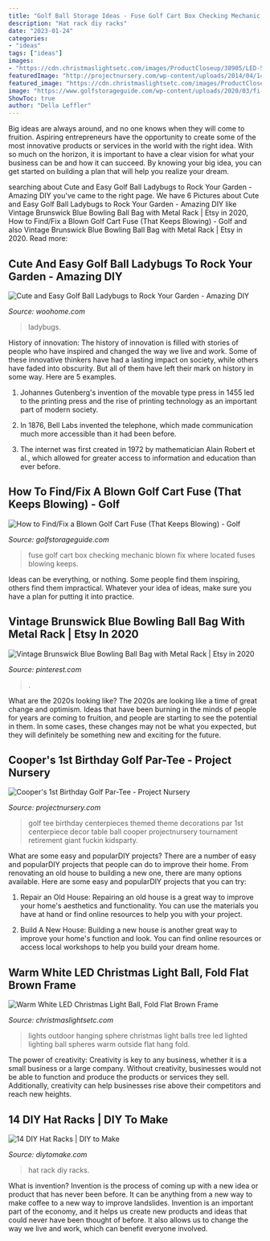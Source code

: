 ```yaml
---
title: "Golf Ball Storage Ideas - Fuse Golf Cart Box Checking Mechanic Blown Fix Where Located Fuses Blowing Keeps"
description: "Hat rack diy racks"
date: "2023-01-24"
categories:
- "ideas"
tags: ["ideas"]
images:
- "https://cdn.christmaslightsetc.com/images/ProductCloseup/38905/LED-5MM-Warm-White-Fold-Flat-Sphere-9015.jpg"
featuredImage: "http://projectnursery.com/wp-content/uploads/2014/04/1471896_10151802967711987_957671506_n.jpg"
featured_image: "https://cdn.christmaslightsetc.com/images/ProductCloseup/38905/LED-5MM-Warm-White-Fold-Flat-Sphere-9015.jpg"
image: "https://www.golfstorageguide.com/wp-content/uploads/2020/03/fi-fix-blown-fuse-golf-cart.jpg"
ShowToc: true
author: "Della Leffler"
---
```



Big ideas are always around, and no one knows when they will come to fruition. Aspiring entrepreneurs have the opportunity to create some of the most innovative products or services in the world with the right idea. With so much on the horizon, it is important to have a clear vision for what your business can be and how it can succeed. By knowing your big idea, you can get started on building a plan that will help you realize your dream.

	

		
searching about Cute and Easy Golf Ball Ladybugs to Rock Your Garden - Amazing DIY you've came to the right page. We have 6 Pictures about Cute and Easy Golf Ball Ladybugs to Rock Your Garden - Amazing DIY like Vintage Brunswick Blue Bowling Ball Bag with Metal Rack | Etsy in 2020, How to Find/Fix a Blown Golf Cart Fuse (That Keeps Blowing) - Golf and also Vintage Brunswick Blue Bowling Ball Bag with Metal Rack | Etsy in 2020. Read more:
		
    
## Cute And Easy Golf Ball Ladybugs To Rock Your Garden - Amazing DIY

<img loading=lazy src="https://www.woohome.com/wp-content/uploads/2016/01/Lady-Bugs-05.jpg" onerror="this.onerror=null;this.src='https://tse2.mm.bing.net/th?id=OIP.FahyY45LE2-JQ7eBXNmJUQHaJ4&amp;pid=15.1';" alt="Cute and Easy Golf Ball Ladybugs to Rock Your Garden - Amazing DIY">

_Source: woohome.com_

>ladybugs. 

	

History of innovation:
The history of innovation is filled with stories of people who have inspired and changed the way we live and work. Some of these innovative thinkers have had a lasting impact on society, while others have faded into obscurity. But all of them have left their mark on history in some way. Here are 5 examples.
1) Johannes Gutenberg's invention of the movable type press in 1455 led to the printing press and the rise of printing technology as an important part of modern society.

2) In 1876, Bell Labs invented the telephone, which made communication much more accessible than it had been before.

3) The internet was first created in 1972 by mathematician Alain Robert et al., which allowed for greater access to information and education than ever before.

    
## How To Find/Fix A Blown Golf Cart Fuse (That Keeps Blowing) - Golf

<img loading=lazy src="https://www.golfstorageguide.com/wp-content/uploads/2020/03/fi-fix-blown-fuse-golf-cart.jpg" onerror="this.onerror=null;this.src='https://tse2.mm.bing.net/th?id=OIP.zdtsO3bHHDwcmARKFA7CAQAAAA&amp;pid=15.1';" alt="How to Find/Fix a Blown Golf Cart Fuse (That Keeps Blowing) - Golf">

_Source: golfstorageguide.com_

>fuse golf cart box checking mechanic blown fix where located fuses blowing keeps. 

	

Ideas can be everything, or nothing. Some people find them inspiring, others find them impractical. Whatever your idea of ideas, make sure you have a plan for putting it into practice.

    
## Vintage Brunswick Blue Bowling Ball Bag With Metal Rack | Etsy In 2020

<img loading=lazy src="https://i.pinimg.com/736x/72/a0/02/72a002f0c60cb6244e74daadc3aed62c.jpg" onerror="this.onerror=null;this.src='https://tse1.mm.bing.net/th?id=OIP.ORU-RKSF0O3yZtW5cmUPTgHaHa&amp;pid=15.1';" alt="Vintage Brunswick Blue Bowling Ball Bag with Metal Rack | Etsy in 2020">

_Source: pinterest.com_

>. 

	

What are the 2020s looking like?
The 2020s are looking like a time of great change and optimism. Ideas that have been burning in the minds of people for years are coming to fruition, and people are starting to see the potential in them. In some cases, these changes may not be what you expected, but they will definitely be something new and exciting for the future.

    
## Cooper&#039;s 1st Birthday Golf Par-Tee - Project Nursery

<img loading=lazy src="http://projectnursery.com/wp-content/uploads/2014/04/1471896_10151802967711987_957671506_n.jpg" onerror="this.onerror=null;this.src='https://tse2.mm.bing.net/th?id=OIP.VMXM-QGEn9NpWs0pfewafQHaLI&amp;pid=15.1';" alt="Cooper&#039;s 1st Birthday Golf Par-Tee - Project Nursery">

_Source: projectnursery.com_

>golf tee birthday centerpieces themed theme decorations par 1st centerpiece decor table ball cooper projectnursery tournament retirement giant fuckin kidsparty. 

	

What are some easy and popularDIY projects?
There are a number of easy and popularDIY projects that people can do to improve their home. From renovating an old house to building a new one, there are many options available. Here are some easy and popularDIY projects that you can try:
1. Repair an Old House: Repairing an old house is a great way to improve your home's aesthetics and functionality. You can use the materials you have at hand or find online resources to help you with your project.

2. Build A New House: Building a new house is another great way to improve your home's function and look. You can find online resources or access local workshops to help you build your dream home.

    
## Warm White LED Christmas Light Ball, Fold Flat Brown Frame

<img loading=lazy src="https://cdn.christmaslightsetc.com/images/ProductCloseup/38905/LED-5MM-Warm-White-Fold-Flat-Sphere-9015.jpg" onerror="this.onerror=null;this.src='https://tse2.mm.bing.net/th?id=OIP.WENOZVBplzyByjH97S_zkwHaHa&amp;pid=15.1';" alt="Warm White LED Christmas Light Ball, Fold Flat Brown Frame">

_Source: christmaslightsetc.com_

>lights outdoor hanging sphere christmas light balls tree led lighted lighting ball spheres warm outside flat hang fold. 

	

The power of creativity:
Creativity is key to any business, whether it is a small business or a large company. Without creativity, businesses would not be able to function and produce the products or services they sell. Additionally, creativity can help businesses rise above their competitors and reach new heights.

    
## 14 DIY Hat Racks | DIY To Make

<img loading=lazy src="http://www.diytomake.com/wp-content/uploads/2016/03/pipe-hat-rack.jpg" onerror="this.onerror=null;this.src='https://tse3.mm.bing.net/th?id=OIP.AHE4T_bf7WU8OfsVSINaggHaJ3&amp;pid=15.1';" alt="14 DIY Hat Racks | DIY to Make">

_Source: diytomake.com_

>hat rack diy racks. 

	

What is invention?
Invention is the process of coming up with a new idea or product that has never been before. It can be anything from a new way to make coffee to a new way to improve landslides. 
Invention is an important part of the economy, and it helps us create new products and ideas that could never have been thought of before. It also allows us to change the way we live and work, which can benefit everyone involved.


